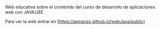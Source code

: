 Web educativa sobre el contenido del curso de desarrollo de aplicaciones web con JAVA/JEE

Para ver la web entrar en [https://apiranzo.github.io/webJava/public]
